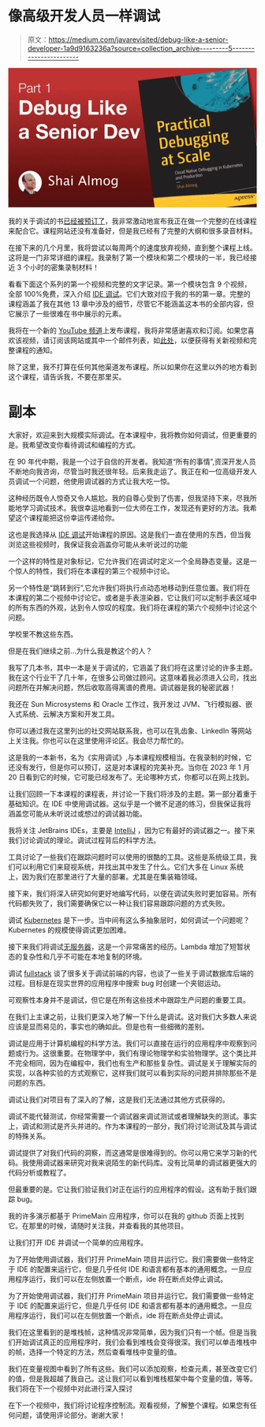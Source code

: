 # 像高级开发人员一样调试

> 原文：<https://medium.com/javarevisited/debug-like-a-senior-developer-1a9d9163236a?source=collection_archive---------5----------------------->

![](img/2210415b7732228265909515eb7b2a26.png)

我的关于调试的书[已经被预订了](https://www.amazon.com/dp/1484290410/)，我非常激动地宣布我正在做一个完整的在线课程来配合它。课程网站还没有准备好，但是我已经有了完整的大纲和很多录音材料。

在接下来的几个月里，我将尝试以每周两个的速度放弃视频，直到整个课程上线。这将是一门非常详细的课程。我录制了第一个模块和第二个模块的一半，我已经接近 3 个小时的密集录制材料！

看看下面这个系列的第一个视频和完整的文字记录。第一个模块包含 9 个视频，全部 100%免费，深入介绍 [IDE 调试](https://javarevisited.blogspot.com/2022/09/java-debugging-interview-questions.html)。它们大致对应于我的书的第一章。完整的课程涵盖了我在其他 13 章中涉及的细节，尽管它不能涵盖这本书的全部内容，但它展示了一些很难在书中展示的元素。

我将在一个新的 [YouTube 频道](https://www.youtube.com/@debugagent/)上发布课程，我将非常感谢喜欢和订阅。如果您喜欢该视频，请订阅该网站或其中一个邮件列表，如[此处](https://debugagent.com/)，以便获得有关新视频和完整课程的通知。

除了这里，我不打算在任何其他渠道发布课程。所以如果你在这里以外的地方看到这个课程，请告诉我，不要在那里买。

# 副本

大家好，欢迎来到大规模实际调试。在本课程中，我将教你如何调试，但更重要的是。我希望改变你看待调试和编程的方式。

在 90 年代中期，我是一个过于自信的开发者。我知道“所有的事情”,资深开发人员不断地向我咨询，尽管当时我还很年轻。后来我走运了。我正在和一位高级开发人员调试一个问题，他使用调试器的方式让我大吃一惊。

这种经历既令人惊奇又令人尴尬。我的自尊心受到了伤害，但我坚持下来，尽我所能地学习调试技术。我很幸运地看到一位大师在工作，发现还有更好的方法。我希望这个课程能把这份幸运传递给你。

这也是我选择从 [IDE 调试](https://javarevisited.blogspot.com/2011/07/java-debugging-tutorial-example-tips.html)开始课程的原因。这是我们一直在使用的东西，但当我浏览这些视频时，我保证我会涵盖你可能从未听说过的功能

一个这样的特性是对象标记，它允许我们在调试时定义一个全局静态变量。这是一个惊人的特性，我们将在本课程的第三个视频中讨论。

另一个特性是“跳转到行”,它允许我们将执行点动态地移动到任意位置。我们将在本课程的第二个视频中讨论它。或者是手表渲染器，它让我们可以定制手表区域中的所有东西的外观，达到令人惊叹的程度。我们将在课程的第六个视频中讨论这个问题。

学校里不教这些东西。

但是在我们继续之前…为什么我是教这个的人？

我写了几本书，其中一本是关于调试的，它涵盖了我们将在这里讨论的许多主题。我在这个行业干了几十年，在很多公司做过顾问。这意味着我必须进入公司，找出问题所在并解决问题，然后收取高得离谱的费用。调试器是我的秘密武器！

我还在 Sun Microsystems 和 Oracle 工作过，我开发过 JVM、飞行模拟器、嵌入式系统、云解决方案和开发工具。

你可以通过我在这里列出的社交网站联系我，也可以在乳齿象、LinkedIn 等网站上关注我。你也可以在这里使用评论区。我会尽力帮忙的。

这是我的一本新书，名为《实用调试》,与本课程规模相当。在我录制的时候，它还没有发行，但是你可以预订，这是对本课程的完美补充。当你在 2023 年 1 月 20 日看到它的时候，它可能已经发布了。无论哪种方式，你都可以在网上找到。

让我们回顾一下本课程的课程表，并讨论一下我们将涉及的主题。第一部分着重于基础知识。在 IDE 中使用调试器。这似乎是一个微不足道的练习，但我保证我将涵盖您可能从未听说过或想过的调试器功能。

我将关注 JetBrains IDEs，主要是 [IntelliJ](/javarevisited/7-best-courses-to-learn-intellij-idea-for-beginners-and-experienced-java-programmers-2e9aa9bb0c05) ，因为它有最好的调试器之一。接下来我们讨论调试的理论。调试过程背后的科学方法。

工具讨论了一些我们在跟踪问题时可以使用的很酷的工具。这些是系统级工具，我们可以利用它们来窥视系统，并找出其中发生了什么。它们大多在 Linux 系统上，因为我们在那里进行了大量的部署。尤其是在集装箱领域。

接下来，我们将深入研究如何更好地编写代码，以便在调试失败时更加容易。所有代码都失败了，我们需要确保它以一种让我们容易跟踪问题的方式失败。

调试 [Kubernetes](/javarevisited/7-free-online-courses-to-learn-kubernetes-in-2020-3b8a68ec7abc) 是下一步。当中间有这么多抽象层时，如何调试一个问题呢？Kubernetes 的规模使得调试更加困难。

接下来我们将调试[无服务器](/javarevisited/7-best-serverless-and-aws-lambda-courses-to-learn-in-2021-de1820111c85)，这是一个非常痛苦的经历。Lambda 增加了短暂状态的复杂性和几乎不可能在本地复制的环境。

调试 [fullstack](/javarevisited/top-10-online-courses-to-become-a-fullstack-web-developer-in-2020-d608a6b63232) 谈了很多关于调试前端的内容，也谈了一些关于调试数据库后端的过程。目标是在现实世界的应用程序中搜索 bug 时创建一个夹钳运动。

可观察性本身并不是调试，但它是在所有这些技术中跟踪生产问题的重要工具。

在我们上主课之前，让我们更深入地了解一下什么是调试。这对我们大多数人来说应该是显而易见的，事实也的确如此。但是也有一些细微的差别。

调试是应用于计算机编程的科学方法。我们可以直接在运行的应用程序中观察到问题或行为。这很重要。在物理学中，我们有理论物理学和实验物理学。这个类比并不完全相同，因为在编程中，我们也有生产和那些复杂性。调试是关于理解实际的实现，以各种实验的方式观察它，这样我们就可以看到实际的问题并排除那些不是问题的东西。

调试让我们对项目有了深入的了解，这是我们无法通过其他方式获得的。

调试不能代替测试，你经常需要一个调试器来调试测试或者理解缺失的测试。事实上，调试和测试是齐头并进的。作为本课程的一部分，我们将讨论测试及其与调试的特殊关系。

调试提供了对我们代码的洞察，而这通常是很难得到的。你可以用它来学习新的代码。我使用调试器来研究对我来说陌生的新代码库。没有比简单的调试器更强大的代码分析或教程了。

但最重要的是。它让我们验证我们对正在运行的应用程序的假设。这有助于我们跟踪 bug。

我的许多演示都基于 PrimeMain 应用程序，你可以在我的 github 页面上找到它。在那里的时候，请随时关注我，并查看我的其他项目。

让我们打开 IDE 并调试一个简单的应用程序。

为了开始使用调试器，我们打开 PrimeMain 项目并运行它。我们需要做一些特定于 IDE 的配置来运行它，但是几乎任何 IDE 和语言都有基本的通用概念。一旦应用程序运行，我们可以在左侧放置一个断点，ide 将在断点处停止调试。

为了开始使用调试器，我们打开 PrimeMain 项目并运行它。我们需要做一些特定于 IDE 的配置来运行它，但是几乎任何 IDE 和语言都有基本的通用概念。一旦应用程序运行，我们可以在左侧放置一个断点，ide 将在断点处停止调试。

我们在这里看到的是堆栈帧，这种情况非常简单，因为我们只有一个帧。但是当我们开始调试真正的应用程序时，我们会看到堆栈会变得很深。我们可以单击堆栈中的帧，选择一个特定的方法，然后查看堆栈中变量的值。

我们在变量视图中看到了所有这些。我们可以添加观察，检查元素，甚至改变它们的值，但是我超越了我自己。这让我们可以看到堆栈框架中每个变量的值，等等。我们将在下一个视频中对此进行深入探讨

在下一个视频中，我们将讨论程序控制流。观看视频，了解整个课程。如果您有任何问题，请使用评论部分。谢谢大家！